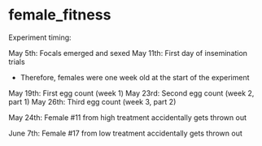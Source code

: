 # female_fitness

Experiment timing:

May 5th: Focals emerged and sexed
May 11th: First day of insemination trials
- Therefore, females were one week old at 
the start of the experiment

May 19th: First egg count (week 1) 
May 23rd: Second egg count (week 2, part 1)
May 26th: Third egg count (week 3, part 2)

May 24th: Female #11 from high treatment
accidentally gets thrown out

June 7th: Female #17 from low treatment 
accidentally gets thrown out